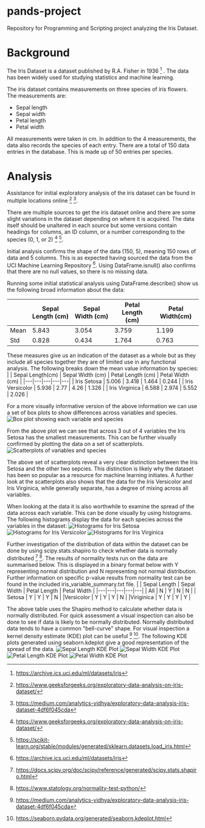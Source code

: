 # pands-project
Repository for Programming and Scripting project analyzing the Iris Dataset.

# Background
The Iris Dataset is a dataset published by R.A. Fisher in 1936 [^1] . The data has been widely used for studying statistics and machine learning.

The iris dataset contains measurements on three species of iris flowers. The measurements are:
- Sepal length
- Sepal width
- Petal length
- Petal width

All measurements were taken in cm. In addition to the 4 measurements, the data also records the species of each entry.
There are a total of 150 data entries in the database. This is made up of 50 entries per species.

# Analysis
Assistance for initial exploratory analysis of the iris dataset can be found in multiple locations online [^2] [^3].

There are multiple sources to get the iris dataset online and there are some slight variations in the dataset depending on where it is acquired. The data itself should be unaltered in each source but some versions contain headings for columns, an ID column, or a number corresponding to the species (0, 1, or 2) [^2] [^4]. 

Initial analysis confirms the shape of the data (150, 5), meaning 150 rows of data and 5 columns. This is as expected having sourced the data from the UCI Machine Learning Repository [^1]. Using DataFrame.isnull() also confirms that there are no null values, so there is no missing data.

Running some initial statistical analysis using DataFrame.describe() show us the following broad information about the data:

| | Sepal Length (cm) | Sepal Width (cm) | Petal Length (cm) | Petal Width(cm) |
|---|---|---|---|---|
|Mean| 5.843 | 3.054 | 3.759 | 1.199 |
|Std| 0.828 | 0.434 | 1.764 | 0.763 |

These measures give us an indication of the dataset as a whole but as they include all species together they are of limited use in any functional analysis. The following breaks down the mean value information by species:
| | Sepal Length(cm) | Sepal Width (cm) | Petal Length (cm) | Petal Width (cm) |
|---|---|---|---|---|
| Iris Setosa | 5.006 | 3.418 | 1.464 | 0.244 |
| Iris Versicolor | 5.936 | 2.77 | 4.26 | 1.326 |
| Iris Virginica | 6.588 | 2.974 | 5.552 | 2.026 |

For a more visually informative version of the above information we can use a set of box plots to show differences across variables and species.
![Box plot showing each variable and species](box_plots.png)

From the above plot we can see that across 3 out of 4 variables the Iris Setosa has the smallest measurements. This can be further visually confirmed by plotting the data on a set of scatterplots.
![Scatterplots of variables and species](scatterplot_array.png)

The above set of scatterplots reveal a very clear distinction between the Iris Setosa and the other two sepcies. This distinction is likely why the dataset has been so popular as a resource for machine learning initiates.
A further look at the scatterplots also shows that the data for the Iris Versicolor and Iris Virginica, while generally separate, has a degree of mixing across all variables.

When looking at the data it is also worthwhile to examine the spread of the data across each variable. This can be done visually by using histograms. The following histograms display the data for each species across the variables in the dataset:
![Histograms for Iris Setosa](grouped_histograms_setosa.png)
![Histograms for Iris Versicolor](grouped_histograms_versicolor.png)
![Histograms for Iris Virginica](grouped_histograms_virginica.png)

Further investigation of the distribution of data within the dataset can be done by using scipy.stats.shapiro to check whether data is normally distributed [^5] [^6]. The results of normality tests run on the data are summarised below. This is displayed in a binary format below with Y representing normal distribution and N representing not normal distribution. Further information on specific p-value results from normality test can be found in the included iris_variable_summary.txt file.
| | Sepal Length | Sepal Width | Petal Length | Petal Width |
|---|---|---|---|---|
| All | N | Y | N | N |
| Setosa | Y | Y | Y | N |
|Versicolor | Y | Y | Y | N |
|Viriginica | Y | Y | Y | Y |

The above table uses the Shapiro method to calculate whether data is normally distributed. For quick assessment a visual inspection can also be done to see if data is likely to be normally distributed. Normally distributed data tends to have a common "bell-curve" shape. For visual inspection a kernel density estimate (KDE) plot can be useful [^3] [^7].
The following KDE plots generated using seaborn.kdeplot give a good representation of the spread of the data.
![Sepal Length KDE Plot](sepal_length_kde.png)
![Sepal Width KDE Plot](sepal_width_kde.png)
![Petal Length KDE Plot](petal_length_kde.png)
![Petal Width KDE Plot](petal_width_kde.png)

[^1]: https://archive.ics.uci.edu/ml/datasets/iris
[^2]: https://www.geeksforgeeks.org/exploratory-data-analysis-on-iris-dataset/
[^3]: https://medium.com/analytics-vidhya/exploratory-data-analysis-iris-dataset-4df6f045cda
[^4]: https://scikit-learn.org/stable/modules/generated/sklearn.datasets.load_iris.html
[^5]: https://docs.scipy.org/doc/scipy/reference/generated/scipy.stats.shapiro.html
[^6]: https://www.statology.org/normality-test-python/
[^7]: https://seaborn.pydata.org/generated/seaborn.kdeplot.html
